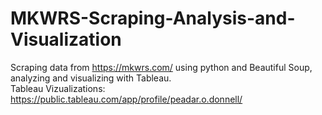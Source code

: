 # MKWRS-Scraping-Analysis-and-Visualization
Scraping data from https://mkwrs.com/ using python and Beautiful Soup, analyzing and visualizing with Tableau.
<br>Tableau Vizualizations: https://public.tableau.com/app/profile/peadar.o.donnell/
